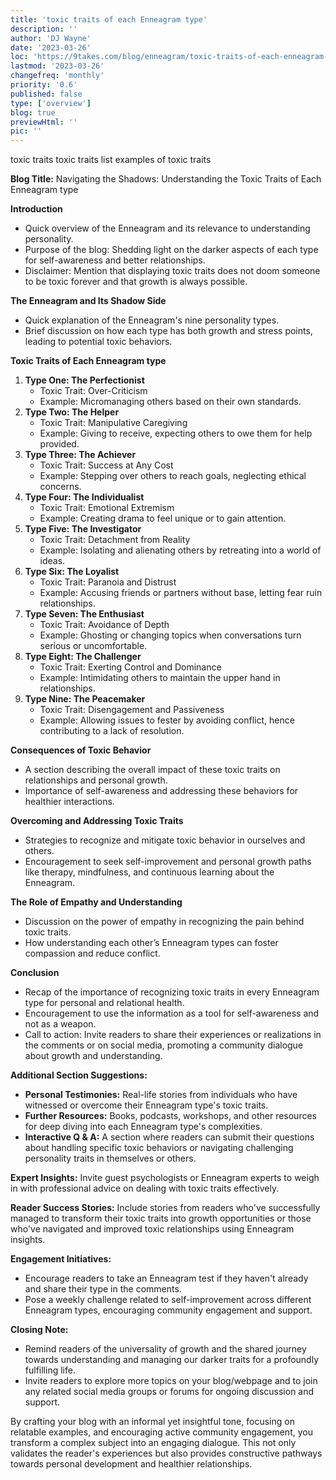 ```yaml
---
title: 'toxic traits of each Enneagram type'
description: ''
author: 'DJ Wayne'
date: '2023-03-26'
loc: 'https://9takes.com/blog/enneagram/toxic-traits-of-each-enneagram-type'
lastmod: '2023-03-26'
changefreq: 'monthly'
priority: '0.6'
published: false
type: ['overview']
blog: true
previewHtml: ''
pic: ''
---
```


<!-- todo -->

<!-- the reader is experiencing pain and needs catharsis
they need to be validated -->

toxic traits
toxic traits list
examples of toxic traits

<!-- todo finish this -->

**Blog Title:** Navigating the Shadows: Understanding the Toxic Traits of Each Enneagram type

**Introduction**

- Quick overview of the Enneagram and its relevance to understanding personality.
- Purpose of the blog: Shedding light on the darker aspects of each type for self-awareness and better relationships.
- Disclaimer: Mention that displaying toxic traits does not doom someone to be toxic forever and that growth is always possible.

**The Enneagram and Its Shadow Side**

- Quick explanation of the Enneagram's nine personality types.
- Brief discussion on how each type has both growth and stress points, leading to potential toxic behaviors.

**Toxic Traits of Each Enneagram type**

1. **Type One: The Perfectionist**
   - Toxic Trait: Over-Criticism
   - Example: Micromanaging others based on their own standards.
2. **Type Two: The Helper**
   - Toxic Trait: Manipulative Caregiving
   - Example: Giving to receive, expecting others to owe them for help provided.
3. **Type Three: The Achiever**
   - Toxic Trait: Success at Any Cost
   - Example: Stepping over others to reach goals, neglecting ethical concerns.
4. **Type Four: The Individualist**
   - Toxic Trait: Emotional Extremism
   - Example: Creating drama to feel unique or to gain attention.
5. **Type Five: The Investigator**
   - Toxic Trait: Detachment from Reality
   - Example: Isolating and alienating others by retreating into a world of ideas.
6. **Type Six: The Loyalist**
   - Toxic Trait: Paranoia and Distrust
   - Example: Accusing friends or partners without base, letting fear ruin relationships.
7. **Type Seven: The Enthusiast**
   - Toxic Trait: Avoidance of Depth
   - Example: Ghosting or changing topics when conversations turn serious or uncomfortable.
8. **Type Eight: The Challenger**
   - Toxic Trait: Exerting Control and Dominance
   - Example: Intimidating others to maintain the upper hand in relationships.
9. **Type Nine: The Peacemaker**
   - Toxic Trait: Disengagement and Passiveness
   - Example: Allowing issues to fester by avoiding conflict, hence contributing to a lack of resolution.

**Consequences of Toxic Behavior**

- A section describing the overall impact of these toxic traits on relationships and personal growth.
- Importance of self-awareness and addressing these behaviors for healthier interactions.

**Overcoming and Addressing Toxic Traits**

- Strategies to recognize and mitigate toxic behavior in ourselves and others.
- Encouragement to seek self-improvement and personal growth paths like therapy, mindfulness, and continuous learning about the Enneagram.

**The Role of Empathy and Understanding**

- Discussion on the power of empathy in recognizing the pain behind toxic traits.
- How understanding each other’s Enneagram types can foster compassion and reduce conflict.

**Conclusion**

- Recap of the importance of recognizing toxic traits in every Enneagram type for personal and relational health.
- Encouragement to use the information as a tool for self-awareness and not as a weapon.
- Call to action: Invite readers to share their experiences or realizations in the comments or on social media, promoting a community dialogue about growth and understanding.

**Additional Section Suggestions:**

- **Personal Testimonies:** Real-life stories from individuals who have witnessed or overcome their Enneagram type's toxic traits.
- **Further Resources:** Books, podcasts, workshops, and other resources for deep diving into each Enneagram type's complexities.
- **Interactive Q & A:** A section where readers can submit their questions about handling specific toxic behaviors or navigating challenging personality traits in themselves or others.

**Expert Insights:** Invite guest psychologists or Enneagram experts to weigh in with professional advice on dealing with toxic traits effectively.

**Reader Success Stories:** Include stories from readers who've successfully managed to transform their toxic traits into growth opportunities or those who've navigated and improved toxic relationships using Enneagram insights.

**Engagement Initiatives:**

- Encourage readers to take an Enneagram test if they haven't already and share their type in the comments.
- Pose a weekly challenge related to self-improvement across different Enneagram types, encouraging community engagement and support.

**Closing Note:**

- Remind readers of the universality of growth and the shared journey towards understanding and managing our darker traits for a profoundly fulfilling life.
- Invite readers to explore more topics on your blog/webpage and to join any related social media groups or forums for ongoing discussion and support.

By crafting your blog with an informal yet insightful tone, focusing on relatable examples, and encouraging active community engagement, you transform a complex subject into an engaging dialogue. This not only validates the reader's experiences but also provides constructive pathways towards personal development and healthier relationships.
